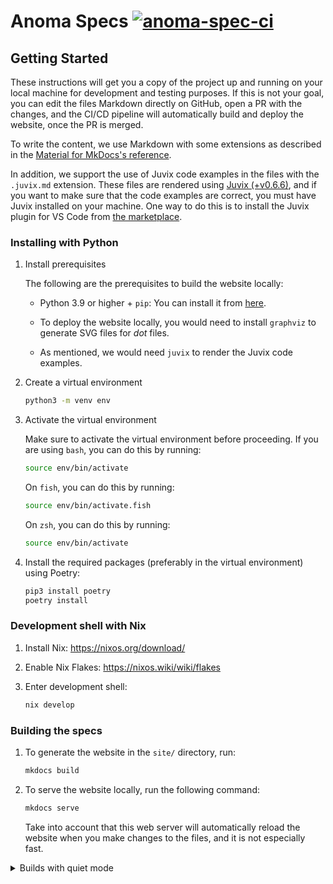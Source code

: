 # Anoma Specs [![anoma-spec-ci](https://github.com/anoma/nspec/actions/workflows/ci.yml/badge.svg)](https://github.com/anoma/nspec/actions/workflows/ci.yml)

<!-- --8<-- [start:all]-- -->

## Getting Started

These instructions will get you a copy of the project up and running on your
local machine for development and testing purposes. If this is not your goal,
you can edit the files Markdown directly on GitHub, open a PR with the changes,
and the CI/CD pipeline will automatically build and deploy the website, once
the PR is merged.

To write the content, we use Markdown with some extensions as described in the
[Material for MkDocs's reference](https://squidfunk.github.io/mkdocs-material/reference/).

In addition, we support the use of Juvix code examples in the files with the
`.juvix.md` extension. These files are rendered using [Juvix
(+v0.6.6)](https://docs.juvix.org/), and if you want to make sure that the
code examples are correct, you must have Juvix installed on your machine. One
way to do this is to install the Juvix plugin for VS Code from [the
marketplace](https://marketplace.visualstudio.com/items?itemName=heliax.juvix-mode).

### Installing with Python

1. Install prerequisites

    The following are the prerequisites to build the website locally:

    - Python 3.9 or higher + `pip`: You can install it from [here](https://www.python.org/downloads/).

    - To deploy the website locally, you would need to install `graphviz` to generate SVG files for *dot* files.

    - As mentioned, we would need `juvix` to render the Juvix code examples.

2. Create a virtual environment

    ```bash
    python3 -m venv env
    ```

3. Activate the virtual environment

    Make sure to activate the virtual environment before proceeding. If you are using
    `bash`, you can do this by running:

    ```bash
    source env/bin/activate
    ```

    On `fish`, you can do this by running:

    ```bash
    source env/bin/activate.fish
    ```

    On `zsh`, you can do this by running:

    ```bash
    source env/bin/activate
    ```

4. Install the required packages (preferably in the virtual environment) using Poetry:


    ```bash
    pip3 install poetry
    poetry install
    ```

### Development shell with Nix

1. Install Nix: https://nixos.org/download/

2. Enable Nix Flakes: https://nixos.wiki/wiki/flakes

3. Enter development shell:

    ```bash
    nix develop
    ```

### Building the specs

1. To generate the website in the `site/` directory, run:

    ```bash
    mkdocs build
    ```

2. To serve the website locally, run the following command:

    ```bash
    mkdocs serve
    ```

    Take into account that this web server will automatically reload the website
    when you make changes to the files, and it is not especially fast.

<details> <summary> Builds with quiet mode </summary>

By default, both `make build` or `make serve` are not configured to use the
`--quiet` flag that suppresses the output of the build process, including
warnings and errors. If you don't see all this output, you can run:

```bash
MKDOCSFLAGS=--quiet make build
```

```bash
make test-build
```

</details>

<!-- --8<-- [end:all]-- -->
